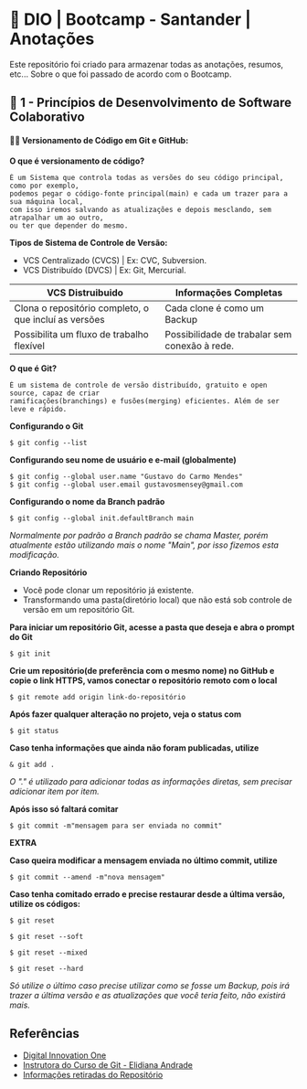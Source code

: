 # 📅 DIO | Bootcamp - Santander | Anotações

Este repositório foi criado para armazenar todas as anotações, resumos, etc... Sobre o que foi passado de acordo com o Bootcamp.

## 🧠 1 - Princípios de Desenvolvimento de Software Colaborativo


#### 👨‍💻 Versionamento de Código em Git e GitHub:

**O que é versionamento de código?**

```
É um Sistema que controla todas as versões do seu código principal, como por exemplo,
podemos pegar o código-fonte principal(main) e cada um trazer para a sua máquina local,
com isso iremos salvando as atualizações e depois mesclando, sem atrapalhar um ao outro,
ou ter que depender do mesmo.
```

 **Tipos de Sistema de Controle de Versão:**
 - VCS Centralizado (CVCS) | Ex: CVC, Subversion.
 - VCS Distribuído (DVCS)  | Ex: Git, Mercurial.


| VCS Distruibuido               | Informações Completas |
| ----------------- | ---------------------------------------------------------------- |
| Clona o repositório completo, o que incluí as versões       | Cada clone é como um Backup |
| Possibilita um fluxo de trabalho flexível       | Possibilidade de trabalar sem conexão à rede. |


**O que é Git?**

```
É um sistema de controle de versão distribuído, gratuito e open source, capaz de criar
ramificações(branchings) e fusões(merging) eficientes. Além de ser leve e rápido.
```

**Configurando o Git**

```
$ git config --list
```

**Configurando seu nome de usuário e e-mail (globalmente)**

```
$ git config --global user.name "Gustavo do Carmo Mendes"
$ git config --global user.email gustavosmensey@gmail.com
```

**Configurando o nome da Branch padrão**

```
$ git config --global init.defaultBranch main
```

*Normalmente por padrão a Branch padrão se chama Master, porém atualmente estão utilizando mais o nome "Main", por isso fizemos esta modificação.*

**Criando Repositório**

- Você pode clonar um repositório já existente.
- Transformando uma pasta(diretório local) que não está sob controle de versão em um repositório Git.

**Para iniciar um repositório Git, acesse a pasta que deseja e abra o prompt do Git**

```
$ git init
```

**Crie um repositório(de preferência com o mesmo nome) no GitHub e copie o link HTTPS, vamos conectar o repositório remoto com o local**

```
$ git remote add origin link-do-repositório
```

**Após fazer qualquer alteração no projeto, veja o status com**

```
$ git status
```

**Caso tenha informações que ainda não foram publicadas, utilize**

```
& git add .
```

*O "." é utilizado para adicionar todas as informações diretas, sem precisar adicionar item por item.*

**Após isso só faltará comitar**

```
$ git commit -m"mensagem para ser enviada no commit"
```

**EXTRA**

**Caso queira modificar a mensagem enviada no último commit, utilize**

```
$ git commit --amend -m"nova mensagem"
```

**Caso tenha comitado errado e precise restaurar desde a última versão, utilize os códigos:**

```
$ git reset
```

```
$ git reset --soft
```

```
$ git reset --mixed
```

```
$ git reset --hard
```

*Só utilize o último caso precise utilizar como se fosse um Backup, pois irá trazer a última versão e as atualizações que você teria feito, não existirá mais.*

## Referências
- [Digital Innovation One](https://www.dio.me)
- [Instrutora do Curso de Git - Elidiana Andrade](https://github.com/elidianaandrade)
- [Informações retiradas do Repositório](https://github.com/elidianaandrade/dio-curso-git-github)
